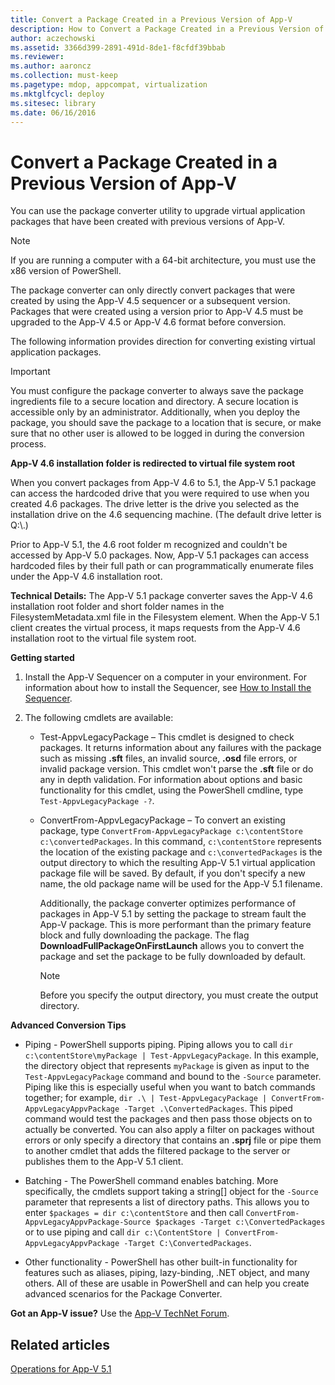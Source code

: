 ```yaml
---
title: Convert a Package Created in a Previous Version of App-V
description: How to Convert a Package Created in a Previous Version of App-V
author: aczechowski
ms.assetid: 3366d399-2891-491d-8de1-f8cfdf39bbab
ms.reviewer:
ms.author: aaroncz
ms.collection: must-keep
ms.pagetype: mdop, appcompat, virtualization
ms.mktglfcycl: deploy
ms.sitesec: library
ms.date: 06/16/2016
---
```



# Convert a Package Created in a Previous Version of App-V


You can use the package converter utility to upgrade virtual application packages that have been created with previous versions of App-V.

> [!NOTE]
> If you are running a computer with a 64-bit architecture, you must use the x86 version of PowerShell.



The package converter can only directly convert packages that were created by using the App-V 4.5 sequencer or a subsequent version. Packages that were created using a version prior to App-V 4.5 must be upgraded to the App-V 4.5 or App-V 4.6 format before conversion.

The following information provides direction for converting existing virtual application packages.

> [!IMPORTANT]
> You must configure the package converter to always save the package ingredients file to a secure location and directory. A secure location is accessible only by an administrator. Additionally, when you deploy the package, you should save the package to a location that is secure, or make sure that no other user is allowed to be logged in during the conversion process.



**App-V 4.6 installation folder is redirected to virtual file system root**

When you convert packages from App-V 4.6 to 5.1, the App-V 5.1 package can access the hardcoded drive that you were required to use when you created 4.6 packages. The drive letter is the drive you selected as the installation drive on the 4.6 sequencing machine. (The default drive letter is Q:\\.)

Prior to App-V 5.1, the 4.6 root folder m recognized and couldn't be accessed by App-V 5.0 packages. Now, App-V 5.1 packages can access hardcoded files by their full path or can programmatically enumerate files under the App-V 4.6 installation root.

**Technical Details:** The App-V 5.1 package converter saves the App-V 4.6 installation root folder and short folder names in the FilesystemMetadata.xml file in the Filesystem element. When the App-V 5.1 client creates the virtual process, it maps requests from the App-V 4.6 installation root to the virtual file system root.

**Getting started**

1.  Install the App-V Sequencer on a computer in your environment. For information about how to install the Sequencer, see [How to Install the Sequencer](how-to-install-the-sequencer-51beta-gb18030.md).

2.  The following cmdlets are available:

    -   Test-AppvLegacyPackage – This cmdlet is designed to check packages. It returns information about any failures with the package such as missing **.sft** files, an invalid source, **.osd** file errors, or invalid package version. This cmdlet won't parse the **.sft** file or do any in depth validation. For information about options and basic functionality for this cmdlet, using the PowerShell cmdline, type `Test-AppvLegacyPackage -?`.

    -   ConvertFrom-AppvLegacyPackage – To convert an existing package, type `ConvertFrom-AppvLegacyPackage c:\contentStore c:\convertedPackages`. In this command, `c:\contentStore` represents the location of the existing package and `c:\convertedPackages` is the output directory to which the resulting App-V 5.1 virtual application package file will be saved. By default, if you don't specify a new name, the old package name will be used for the App-V 5.1 filename.

        Additionally, the package converter optimizes performance of packages in App-V 5.1 by setting the package to stream fault the App-V package.  This is more performant than the primary feature block and fully downloading the package. The flag **DownloadFullPackageOnFirstLaunch** allows you to convert the package and set the package to be fully downloaded by default.

        > [!NOTE]
        > Before you specify the output directory, you must create the output directory.


**Advanced Conversion Tips**

-   Piping - PowerShell supports piping. Piping allows you to call `dir c:\contentStore\myPackage | Test-AppvLegacyPackage`. In this example, the directory object that represents `myPackage` is given as input to the `Test-AppvLegacyPackage` command and bound to the `-Source` parameter. Piping like this is especially useful when you want to batch commands together; for example, `dir .\ | Test-AppvLegacyPackage | ConvertFrom-AppvLegacyAppvPackage -Target .\ConvertedPackages`. This piped command would test the packages and then pass those objects on to actually be converted. You can also apply a filter on packages without errors or only specify a directory that contains an **.sprj** file or pipe them to another cmdlet that adds the filtered package to the server or publishes them to the App-V 5.1 client.

-   Batching - The PowerShell command enables batching. More specifically, the cmdlets support taking a string\[\] object for the `-Source` parameter that represents a list of directory paths. This allows you to enter `$packages = dir c:\contentStore` and then call `ConvertFrom-AppvLegacyAppvPackage-Source $packages -Target c:\ConvertedPackages` or to use piping and call `dir c:\ContentStore | ConvertFrom-AppvLegacyAppvPackage -Target C:\ConvertedPackages`.

-   Other functionality - PowerShell has other built-in functionality for features such as aliases, piping, lazy-binding, .NET object, and many others. All of these are usable in PowerShell and can help you create advanced scenarios for the Package Converter.

**Got an App-V issue?** Use the [App-V TechNet Forum](https://social.technet.microsoft.com/Forums/home?forum=mdopappv).


## Related articles

[Operations for App-V 5.1](operations-for-app-v-51.md)
